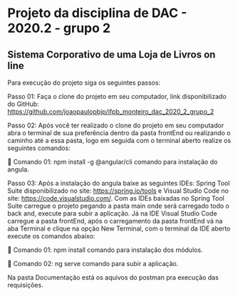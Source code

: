 # Projeto da disciplina de DAC - 2020.2 - grupo 2
## Sistema Corporativo de uma Loja de Livros on line

Para execução do projeto siga os seguintes passos:


Passo 01: Faça o clone do projeto em seu computador, link disponibilizado do GitHub: https://github.com/joaopaulopbjp/ifpb_monteiro_dac_2020_2_grupo_2


Passo 02: Após você ter realizado o clone do projeto em seu computador abra o terminal de sua preferência dentro da pasta frontEnd ou realizando o caminho até a essa pasta, logo em seguida com o terminal aberto realize os seguintes comandos:   


	Comando 01: npm install -g @angular/cli  comando para instalação do angula.


Passo 03: Após a instalação do angula baixe as seguintes IDEs: Spring Tool Suite disponibilizado no site: https://spring.io/tools e Visual Studio Code no site: https://code.visualstudio.com/. Com as IDEs baixadas no Spring Tool Suite carregue o projeto pegando a pasta main onde será carregado todo o back and, execute para subir a aplicação. Já na IDE Visual Studio Code carregue a pasta frontEnd, após o carregamento da pasta frontEnd vá na aba Terminal e clique na opção New Terminal, com o terminal da IDE aberto execute os comandos abaixo:
 
 
	Comando 01: npm install comando para instalação dos módulos.


	Comando 02: ng serve comando para subir a aplicação.

Na pasta Documentação está os aquivos do postman pra execução das requisições.

